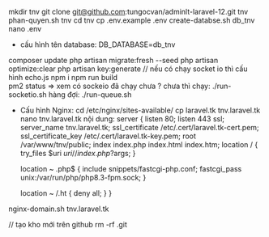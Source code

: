 mkdir tnv
git clone git@github.com:tungocvan/adminlt-laravel-12.git tnv
phan-quyen.sh tnv
cd tnv
cp .env.example .env
create-databse.sh db_tnv
nano .env 
 - cấu hình tên database: DB_DATABASE=db_tnv

composer update 
php artisan migrate:fresh --seed
php artisan optimize:clear
php artisan key:generate
// nếu có chạy socket io thì cấu hình echo.js
npm i
npm run build  
pm2 status => xem có sockeio đã chạy chưa ? chưa thì chạy:
./run-socketio.sh
hàng đợi: ./run-queue.sh

- Cấu hình Nginx: 
cd /etc/nginx/sites-available/
cp laravel.tk tnv.laravel.tk
nano tnv.laravel.tk
nội dung:
server {
    listen 80;
    listen 443 ssl;
    server_name tnv.laravel.tk;
    ssl_certificate /etc/.cert/laravel.tk-cert.pem;
    ssl_certificate_key /etc/.cert/laravel.tk-key.pem;
    root /var/www/tnv/public;
    index index.php index.html index.htm;
    location / {
        try_files $uri $uri/ /index.php?$args;
    }

    location ~ \.php$ {
        include snippets/fastcgi-php.conf;
        fastcgi_pass unix:/var/run/php/php8.3-fpm.sock;
    }

    location ~ /\.ht {
        deny all;
    }
}

nginx-domain.sh tnv.laravel.tk

// tạo kho mới trên github
rm -rf .git
